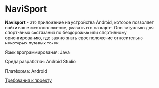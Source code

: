 # NaviSport

**Navisport** - это приложение на устройства Android, которое позволяет найти ваше местоположение, указать его на карте. Оно актуально для спортивных состязаний по бездорожью или спортивному ориентированию, где важно знать свое положение относительно некоторых путевых точек.

Язык программирования: Java

Среда разработки: Android Studio

Платформа: Android

[Требования к проекту](https://github.com/NikitaKapitanov750503/NaviSport/blob/master/%D0%94%D0%BE%D0%BA%D1%83%D0%BC%D0%B5%D0%BD%D1%82%D0%B0%D1%86%D0%B8%D1%8F/%D0%A2%D1%80%D0%B5%D0%B1%D0%BE%D0%B2%D0%B0%D0%BD%D0%B8%D1%8F.md)
